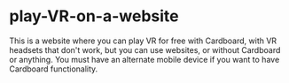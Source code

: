 # play-VR-on-a-website
This is a website where you can play VR for free with Cardboard, with VR headsets that don't work, but you can use websites, or without Cardboard or anything.  You must have an alternate mobile device if you want to have Cardboard functionality.
